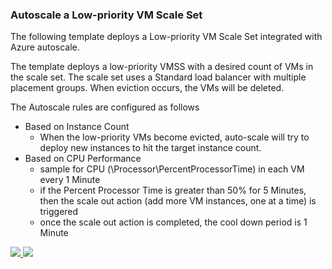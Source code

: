 ### Autoscale a Low-priority VM Scale Set ###

The following template deploys a Low-priority VM Scale Set integrated with Azure autoscale.

The template deploys a low-priority VMSS with a desired count of VMs in the scale set. The scale set uses a Standard load balancer with multiple placement groups. When eviction occurs, the VMs will be deleted.

The Autoscale rules are configured as follows
- Based on Instance Count
    - When the low-priority VMs become evicted, auto-scale will try to deploy new instances to hit the target instance count. 
- Based on CPU Performance
    - sample for CPU (\\Processor\\PercentProcessorTime) in each VM every 1 Minute
    - if the Percent Processor Time is greater than 50% for 5 Minutes, then the scale out action (add more VM instances, one at a time) is triggered
    - once the scale out action is completed, the cool down period is 1 Minute


<a href="https://portal.azure.com/#create/Microsoft.Template/uri/https%3A%2F%2Fraw.githubusercontent.com%2FAzure%2Fazure-quickstart-templates%2Fmaster%2F201-vmss-windows-autoscale%2Fazuredeploy.json" target="_blank">
    <img src="http://azuredeploy.net/deploybutton.png"/>
</a>
<a href="http://armviz.io/#/?load=https%3A%2F%2Fraw.githubusercontent.com%2FAzure%2Fazure-quickstart-templates%2Fmaster%2F201-vmss-windows-autoscale%2Fazuredeploy.json" target="_blank">
    <img src="http://armviz.io/visualizebutton.png"/>
</a>